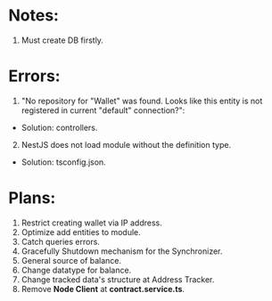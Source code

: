 # Notes:
1. Must create DB firstly.

# Errors: 
1. "No repository for "Wallet" was found. Looks like this entity is not registered in current "default" connection?":
* Solution: controllers.
2. NestJS does not load module without the definition type.
* Solution: tsconfig.json.

# Plans: 
1. Restrict creating wallet via IP address.
2. Optimize add entities to module.
3. Catch queries errors.
4. Gracefully Shutdown mechanism for the Synchronizer.
5. General source of balance.
6. Change datatype for balance.
7. Change tracked data's structure at Address Tracker.
8. Remove **Node Client** at **contract.service.ts**.